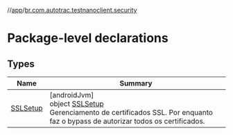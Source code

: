 //[app](../../index.md)/[br.com.autotrac.testnanoclient.security](index.md)

# Package-level declarations

## Types

| Name | Summary |
|---|---|
| [SSLSetup](-s-s-l-setup/index.md) | [androidJvm]<br>object [SSLSetup](-s-s-l-setup/index.md)<br>Gerenciamento de certificados SSL. Por enquanto faz o bypass de autorizar todos os certificados. |
